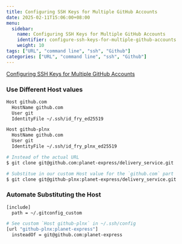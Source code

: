 ```yaml
---
title: Configuring SSH Keys for Multiple GitHub Accounts
date: 2025-02-11T15:06:00+08:00
menu:
  sidebar:
    name: Configuring SSH Keys for Multiple GitHub Accounts
    identifier: configure-ssh-keys-for-multiple-github-accounts
    weight: 10
tags: ["URL", "command line", "ssh", "Github"]
categories: ["URL", "command line", "ssh", "Github"]
---
```


[Configuring SSH Keys for Multiple GitHub Accounts](https://stevenharman.net/configure-ssh-keys-for-multiple-github-accounts)

### Use Different Host values
```bash
Host github.com
  HostName github.com
  User git
  IdentityFile ~/.ssh/id_fry_ed25519

Host github-plnx
  HostName github.com
  User git
  IdentityFile ~/.ssh/id_fry_plnx_ed25519
```

```bash
# Instead of the actual URL
$ git clone git@github.com:planet-express/delivery_service.git

# Substitue in our custom Host value for the `github.com` part
$ git clone git@github-plnx:planet-express/delivery_service.git
```

### Automate Substituting the Host
```bash
[include]
  path = ~/.gitconfig_custom
```

```bash
# See custom `Host github-plnx` in ~/.ssh/config
[url "github-plnx:planet-express"]
  insteadOf = git@github.com:planet-express
```